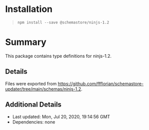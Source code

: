 # Installation
> `npm install --save @schemastore/ninjs-1.2`

# Summary
This package contains type definitions for ninjs-1.2.

## Details
Files were exported from https://github.com/ffflorian/schemastore-updater/tree/main/schemas/ninjs-1.2.

## Additional Details
* Last updated: Mon, Jul 20, 2020, 19:14:56 GMT
* Dependencies: none
